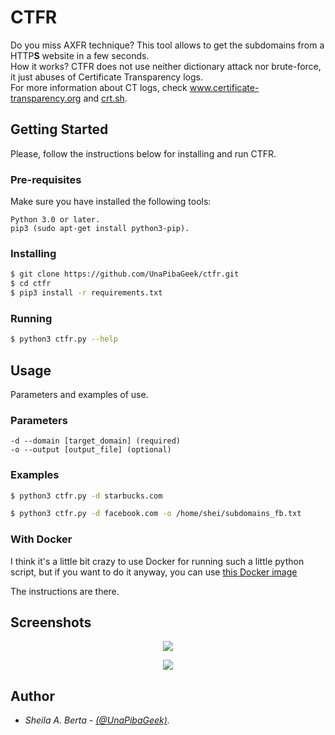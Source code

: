 # CTFR
Do you miss AXFR technique? This tool allows to get the subdomains from a HTTP**S** website in a few seconds.  
How it works? CTFR does not use neither dictionary attack nor brute-force, it just abuses of Certificate Transparency logs.  
For more information about CT logs, check www.certificate-transparency.org and [crt.sh](https://crt.sh/).

## Getting Started
Please, follow the instructions below for installing and run CTFR.

### Pre-requisites
Make sure you have installed the following tools:
```
Python 3.0 or later.
pip3 (sudo apt-get install python3-pip).
```

### Installing
```bash
$ git clone https://github.com/UnaPibaGeek/ctfr.git
$ cd ctfr
$ pip3 install -r requirements.txt
```

### Running
```bash
$ python3 ctfr.py --help
```


## Usage
Parameters and examples of use.

### Parameters
```
-d --domain [target_domain] (required)
-o --output [output_file] (optional)
```

### Examples
```bash
$ python3 ctfr.py -d starbucks.com
```
```bash
$ python3 ctfr.py -d facebook.com -o /home/shei/subdomains_fb.txt
```

### With Docker
I think it's a little bit crazy to use Docker for running such a little python script, but if you want to do it anyway, you can use [this Docker image](https://hub.docker.com/r/unapibageek/ctfr)

The instructions are there.

## Screenshots
<p align="center">
  <img src="https://www.semecayounexploit.com/CTFR/CTFR-ST.png" />
</p>

<p align="center">
  <img src="https://www.semecayounexploit.com/CTFR/CTFR-FB.png" />
</p>


## Author
* *Sheila A. Berta - [(@UnaPibaGeek)](https://www.twitter.com/UnaPibaGeek).*
